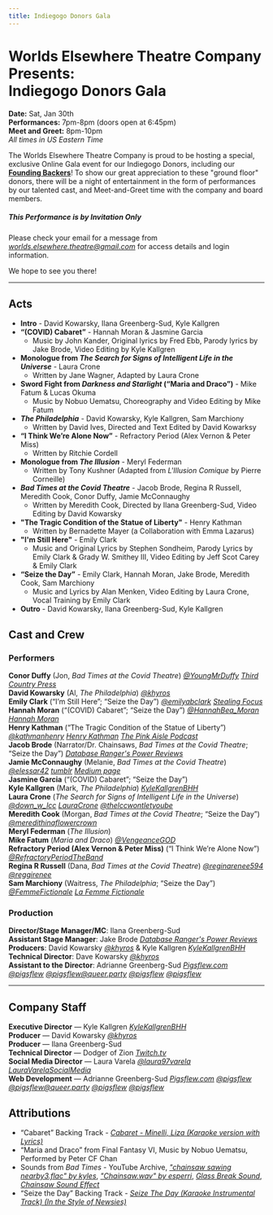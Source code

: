 ```yaml
---
title: Indiegogo Donors Gala
---
```

# Worlds Elsewhere Theatre Company Presents:<br>**Indiegogo Donors Gala**

**Date:** <time datetime="2021-01-30">Sat, Jan 30th</time> \
**Performances:** <time datetime="2021-01-30 19:00-05:00">7pm</time>-<time datetime="2021-01-30 20:00-05:00">8pm</time> (doors open at <time datetime="2021-01-30 18:45-05:00">6:45pm</time>) \
**Meet and Greet:** <time datetime="2021-01-30 20:00-05:00">8pm</time>-<time datetime="2021-01-30 22:00-05:00">10pm</time> \
*All times in US Eastern Time*

The Worlds Elsewhere Theatre Company is proud to be hosting a special, exclusive Online Gala event for our Indiegogo Donors, including our **[Founding Backers][igg-donors]**! To show our great appreciation to these "ground floor" donors, there will be a night of entertainment in the form of performances by our talented cast, and Meet-and-Greet time with the company and board members.

[igg-donors]: /pages/founding-backers "Founding Backers"

<aside focus>

<h5><i info icononly></i> This Performance is by Invitation Only</h5>

Please check your email for a message from [<i email>worlds.elsewhere.theatre@gmail.com</i>](<mailto:worlds.elsewhere.theatre@gmail.com>) for access details and login information.

</aside>

We hope to see you there!

---

## Acts

* **Intro** - David Kowarsky, Ilana Greenberg-Sud, Kyle Kallgren
* **“(COVID) Cabaret”** - Hannah Moran & Jasmine Garcia
  * Music by John Kander, Original lyrics by Fred Ebb, Parody lyrics by Jake Brode, Video Editing by Kyle Kallgren
* **Monologue from _The Search for Signs of Intelligent Life in the Universe_** - Laura Crone
  * Written by Jane Wagner, Adapted by Laura Crone
* **Sword Fight from _Darkness and Starlight_ (“Maria and Draco”)** - Mike Fatum & Lucas Okuma
  * Music by Nobuo Uematsu, Choreography and Video Editing by Mike Fatum
* **_The Philadelphia_** - David Kowarsky, Kyle Kallgren, Sam Marchiony
  * Written by David Ives, Directed and Text Edited by David Kowarksy
* **“I Think We’re Alone Now”** - Refractory Period (Alex Vernon & Peter Miss)
  * Written by Ritchie Cordell
* **Monologue from _The Illusion_** - Meryl Federman
  * Written by Tony Kushner (Adapted from _L'Illusion Comique_ by Pierre Corneille)
* **_Bad Times at the Covid Theatre_** - Jacob Brode, Regina R Russell, Meredith Cook, Conor Duffy, Jamie McConnaughy
  * Written by Meredith Cook, Directed by Ilana Greenberg-Sud, Video Editing by David Kowarsky
* **"The Tragic Condition of the Statue of Liberty"** - Henry Kathman
  * Written by Bernadette Mayer (a Collaboration with Emma Lazarus)
* **"I'm Still Here"** - Emily Clark
  * Music and Original Lyrics by Stephen Sondheim, Parody Lyrics by Emily Clark & Grady W. Smithey III, Video Editing by Jeff Scot Carey & Emily Clark
* **“Seize the Day”** - Emily Clark, Hannah Moran, Jake Brode, Meredith Cook, Sam Marchiony
  * Music and Lyrics by Alan Menken, Video Editing by Laura Crone, Vocal Training by Emily Clark
* **Outro** - David Kowarsky, Ilana Greenberg-Sud, Kyle Kallgren

## Cast and Crew

### Performers

**Conor Duffy** (Jon, _Bad Times at the Covid Theatre_)
[<i twitter icononly>@YoungMrDuffy</i>](<https://twitter.com/youngmrduffy> "@YoungMrDuffy on Twitter")
[<i itchio icononly>Third Country Press</i>](<https://third-country-press.itch.io/> "Third Country Press on Itch.io Games") \
**David Kowarsky** (Al, _The Philadelphia_)
[<i twitter icononly>@khyros</i>](<https://twitter.com/khyros> "@Khyros on Twitter") \
**Emily Clark** (“I’m Still Here”; “Seize the Day”)
[<i twitter icononly>@emilyabclark</i>](<https://twitter.com/emilyabclark> "@EmilyABClark on Twitter")
[<i yt icononly>Stealing Focus</i>](<https://youtube.com/user/Divinemissem82> "Emily Clark; 'Stealing Focus' on Youtube") \
**Hannah Moran** (“(COVID) Cabaret”; “Seize the Day”)
[<i twitter icononly>@HannahBea_Moran</i>](<https://twitter.com/HannahBea_Moran> "@HannaBea_Moran on Twitter")
[<i yt icononly>Hannah Moran</i>](<https://youtube.com/channel/UC9a0uXxuHj51n6iuhbnJ1FA> "Hannah Moran on Youtube") \
**Henry Kathman** (“The Tragic Condition of the Statue of Liberty”)
[<i twitter icononly>@kathmanhenry</i>](<https://twitter.com/kathmanhenry> "@KathmanHenry on Twitter")
[<i yt icononly>Henry Kathman</i>](<https://youtube.com/channel/UCTPWt3IlWMbbSD5sNprlMaQ> "Henry Kathman on Youtube")
[<i pod icononly>The Pink Aisle Podcast</i>](<https://pinkaisle.podbean.com/> "The Pink Aisle Podcast on Podbean") \
**Jacob Brode** (Narrator/Dr. Chainsaws, _Bad Times at the Covid Theatre_; “Seize the Day”)
[<i yt icononly>Database Ranger's Power Reviews</i>](<https://youtube.com/user/databaseranger> "Database Ranger's Power Reviews on Youtube") \
**Jamie McConnaughy** (Melanie, _Bad Times at the Covid Theatre_)
[<i twitter icononly>@elessar42</i>](<https://twitter.com/elessar42> "@elessar42 on Twitter")
[<i tumblr icononly>tumblr</i>](<https://football-in-tuxedos.tumblr.com/> "Football-In-Tuxedos on Tumblr")
[<i ext icononly>Medium page</i>](<https://medium.com/@elessar42> "@elessar42 on Medium") \
**Jasmine Garcia** (“(COVID) Cabaret”; “Seize the Day”) \
**Kyle Kallgren** (Mark, _The Philadelphia_)
[<i yt icononly>KyleKallgrenBHH</i>](<https://youtube.com/channel/UC0KaZd_ki4l2EUc1GY9u5Ew> "KyleKallgrenBHH on Youtube") \
**Laura Crone** (_The Search for Signs of Intelligent Life in the Universe_)
[<i twitter icononly>@down_w_lcc</i>](<https://twitter.com/down_w_lcc> "@down_w_lcc on Twitter")
[<i yt icononly>LauraCrone</i>](<http://youtube.com/c/lauracrone> "Laura Crone on Youtube")
[<i gram icononly>@thelccwontletyoube</i>](<https://instagr.am/thelccwontletyoube> "@thelccwontletyoube on Instagram") \
**Meredith Cook** (Morgan, _Bad Times at the Covid Theatre_; “Seize the Day”)
[<i gram icononly>@meredithinaflowercrown</i>](<https://instagr.am/meredithinaflowercrown> "@meredithinaflowercrown on Instagram") \
**Meryl Federman** (_The Illusion_) \
**Mike Fatum** (_Maria and Draco_)
[<i twitter icononly>@VengeanceGOD</i>](<https://twitter.com/vengeancegod> "@vengeancegod on Twitter") \
**Refractory Period (Alex Vernon & Peter Miss)** (“I Think We’re Alone Now”)
[<i gram icononly>@RefractoryPeriodTheBand</i>](<https://instagr.am/refractoryperiodtheband> "@RefractoryPeriodTheBand on Instagram") \
**Regina R Russell** (Dana, _Bad Times at the Covid Theatre_)
[<i twitter icononly>@reginarenee594</i>](<https://twitter.com/reginarenee594> "@reginarenee594 on Twitter")
[<i gram icononly>@reggirenee</i>](<https://instagr.am/reggirenee> "@reggirenee on Instagram") \
**Sam Marchiony** (Waitress, _The Philadelphia_; “Seize the Day”)
[<i twitter icononly>@FemmeFictionale</i>](<https://twitter.com/femmefictionale> "@femmefictionale on Twitter")
[<i yt icononly>La Femme Fictionale</i>](<https://youtube.com/channel/UCFfVeXeCO-5lNuH9Gnad2Cw> "La Femme Fictionale on Youtube")

### Production

**Director/Stage Manager/MC**: Ilana Greenberg-Sud \
**Assistant Stage Manager**: Jake Brode
[<i yt icononly>Database Ranger's Power Reviews</i>](<https://youtube.com/user/databaseranger> "Database Ranger's Power Reviews on Youtube") \
**Producers**:
David Kowarsky [<i twitter icononly>@khyros</i>](<https://twitter.com/khyros> "@Khyros on Twitter") &
Kyle Kallgren [<i yt icononly>KyleKallgrenBHH</i>](<https://youtube.com/channel/UC0KaZd_ki4l2EUc1GY9u5Ew> "KyleKallgrenBHH on Youtube") \
**Technical Director**: Dave Kowarsky
[<i twitter icononly>@khyros</i>](<https://twitter.com/khyros> "@Khyros on Twitter") \
**Assistant to the Director**: Adrianne Greenberg-Sud
[<i ext icononly>Pigsflew.com</i>](<https://pigsflew.com> "Pigsflew.com - Homepage of Addie GS")
[<i twitter icononly>@pigsflew</i>](<https://twitter.com/pigsflew> "Pigsflew on Twitter")
[<i masto icononly>@pigsflew@queer.party</i>](<https://queer.party/@pigsflew> "@pigsflew@queer.party on Mastodon")
[<i gram icononly>@pigsflew</i>](<https://instagr.am/pigsflew> "Pigsflew on Instagram")
[<i gh icononly>@pigsflew</i>](<https://git.io/pigsflew> "Pigsflew on Github")

---

## Company Staff

**Executive Director** — Kyle Kallgren
[<i yt icononly>KyleKallgrenBHH</i>](<https://youtube.com/channel/UC0KaZd_ki4l2EUc1GY9u5Ew> "KyleKallgrenBHH on Youtube") \
**Producer** — David Kowarsky
[<i twitter icononly>@khyros</i>](<https://twitter.com/khyros> "@Khyros on Twitter") \
**Producer** — Ilana Greenberg-Sud \
**Technical Director** — Dodger of Zion
[<i twitch icononly>Twitch.tv</i>](<https://twitch.tv/dodgerofzion> "@DodgerOfZion on Twitch") \
**Social Media Director** — Laura Varela
[<i gram icononly>@laura97varela</i>](<https://instagr.am/laura97varela/> "@laura97varela on Instagram")
[<i fb icononly>LauraVarelaSocialMedia</i>](<https://fb.me/LauraVarelaSocialMedia> "LauraVarelaSocialMedia on Facebook") \
**Web Development** — Adrianne Greenberg-Sud
[<i ext icononly>Pigsflew.com</i>](<https://pigsflew.com> "Pigsflew.com - Homepage of Addie GS")
[<i twitter icononly>@pigsflew</i>](<https://twitter.com/pigsflew> "Pigsflew on Twitter")
[<i masto icononly>@pigsflew@queer.party</i>](<https://queer.party/@pigsflew> "@pigsflew@queer.party on Mastodon")
[<i gram icononly>@pigsflew</i>](<https://instagr.am/pigsflew> "Pigsflew on Instagram")
[<i gh icononly>@pigsflew</i>](<https://git.io/pigsflew> "Pigsflew on Github")

## Attributions

* “Cabaret” Backing Track - [<i yt>Cabaret - Minelli, Liza (Karaoke version with Lyrics)</i>](<https://youtu.be/BcHq8FHhAEo>)
* “Maria and Draco” from Final Fantasy VI, Music by Nobuo Uematsu, Performed by Peter CF Chan
* Sounds from _Bad Times_ - YouTube Archive, [<i>"chainsaw sawing nearby3.flac" by kyles</i>](<https://freesound.org/people/kyles/sounds/453254/>), [<i>"Chainsaw.wav" by esperri</i>](<https://freesound.org/people/esperri/sounds/118972/>), [<i yt>Glass Break Sound</i>](<https://youtu.be/dSLAziydY8I>), [<i yt>Chainsaw Sound Effect</i>](<https://youtu.be/2CoS5MrRGO4>)
* “Seize the Day” Backing Track - [<i yt>Seize The Day (Karaoke Instrumental Track) (In the Style of Newsies)</i>](<https://www.youtube.com/watch?v=24YTagQm9c4>)
